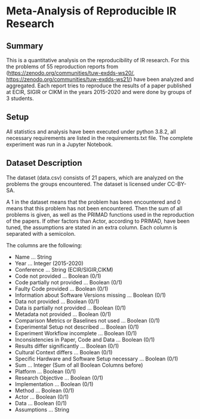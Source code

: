# Meta-Analysis of Reproducible IR Research

## Summary

This is a quantitative analysis on the reproducibility of IR research. For this the problems of 55 reproduction reports from  (https://zenodo.org/communities/tuw-exdds-ws20/, https://zenodo.org/communities/tuw-exdds-ws21/) have been analyzed and aggregated. Each report tries to reproduce the results of a paper published at ECIR, SIGIR or CIKM in the years 2015-2020 and were done by groups of 3 students.

## Setup

All statistics and analysis have been executed under python 3.8.2, all necessary requirements are listed in the requirements.txt file. The complete experiment was run in a Jupyter Notebook.

## Dataset Description

The dataset (data.csv) consists of 21 papers, which are analyzed on the problems the groups encountered. The dataset is licensed under CC-BY-SA.

A 1 in the dataset means that the problem has been encountered and 0 means that this problem has not been encountered. Then the sum of all problems is given, as well as the PRIMAD functions used in the reproduction of the papers. If other factors than Actor, according to PRIMAD, have been tuned, the assumptions are stated in an extra column. Each column is separated with a semicolon. 

The columns are the following:

* Name ... String
* Year ... Integer (2015-2020)
* Conference ... String (ECIR/SIGIR,CIKM)
* Code not provided ... Boolean (0/1)
* Code partially not provided ... Boolean (0/1)
* Faulty Code provided ... Boolean (0/1)
* Information about Software Versions missing ... Boolean (0/1)
* Data not provided ... Boolean (0/1)
* Data is partially not provided ... Boolean (0/1)
* Metadata not provided ... Boolean (0/1)
* Comparison Metrics or Baselines not used ... Boolean (0/1)
* Experimental Setup not described ... Boolean (0/1)
* Experiment Workflow incomplete ... Boolean (0/1)
* Inconsistencies in Paper, Code and Data ... Boolean (0/1)
* Results differ significantly ... Boolean (0/1)
* Cultural Context differs ... Boolean (0/1)
* Specific Hardware and Software Setup necessary ... Boolean (0/1)
* Sum ... Integer (Sum of all Boolean Columns before)
* Platform ... Boolean (0/1)
* Research Objective ... Boolean (0/1)
* Implementation ... Boolean (0/1)
* Method ... Boolean (0/1)
* Actor ... Boolean (0/1)
* Data ... Boolean (0/1)
* Assumptions ... String